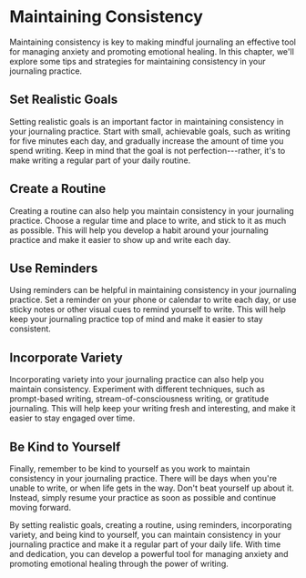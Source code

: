 Maintaining Consistency
=======================================================================================

Maintaining consistency is key to making mindful journaling an effective tool for managing anxiety and promoting emotional healing. In this chapter, we'll explore some tips and strategies for maintaining consistency in your journaling practice.

Set Realistic Goals
-------------------

Setting realistic goals is an important factor in maintaining consistency in your journaling practice. Start with small, achievable goals, such as writing for five minutes each day, and gradually increase the amount of time you spend writing. Keep in mind that the goal is not perfection---rather, it's to make writing a regular part of your daily routine.

Create a Routine
----------------

Creating a routine can also help you maintain consistency in your journaling practice. Choose a regular time and place to write, and stick to it as much as possible. This will help you develop a habit around your journaling practice and make it easier to show up and write each day.

Use Reminders
-------------

Using reminders can be helpful in maintaining consistency in your journaling practice. Set a reminder on your phone or calendar to write each day, or use sticky notes or other visual cues to remind yourself to write. This will help keep your journaling practice top of mind and make it easier to stay consistent.

Incorporate Variety
-------------------

Incorporating variety into your journaling practice can also help you maintain consistency. Experiment with different techniques, such as prompt-based writing, stream-of-consciousness writing, or gratitude journaling. This will help keep your writing fresh and interesting, and make it easier to stay engaged over time.

Be Kind to Yourself
-------------------

Finally, remember to be kind to yourself as you work to maintain consistency in your journaling practice. There will be days when you're unable to write, or when life gets in the way. Don't beat yourself up about it. Instead, simply resume your practice as soon as possible and continue moving forward.

By setting realistic goals, creating a routine, using reminders, incorporating variety, and being kind to yourself, you can maintain consistency in your journaling practice and make it a regular part of your daily life. With time and dedication, you can develop a powerful tool for managing anxiety and promoting emotional healing through the power of writing.
